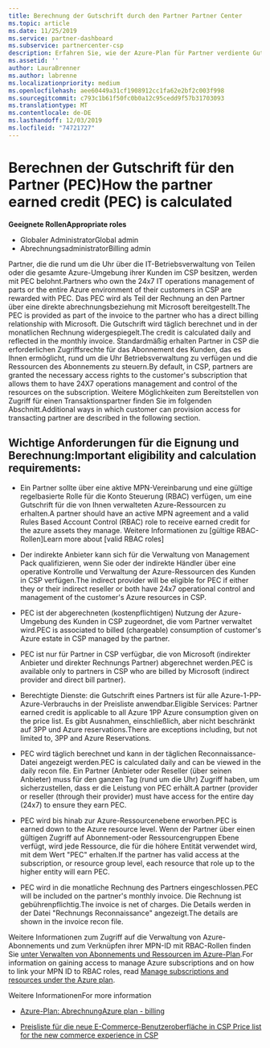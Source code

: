 ```yaml
---
title: Berechnung der Gutschrift durch den Partner Partner Center
ms.topic: article
ms.date: 11/25/2019
ms.service: partner-dashboard
ms.subservice: partnercenter-csp
description: Erfahren Sie, wie der Azure-Plan für Partner verdiente Gutschriften ("Partner verdiente Guthaben") berechnet wird. Dies schließt die Berechtigungsanforderungen für Partner und indirekte Anbieter ein.
ms.assetid: ''
author: LauraBrenner
ms.author: labrenne
ms.localizationpriority: medium
ms.openlocfilehash: aee60449a31cf1908912cc1fa62e2bf2c003f998
ms.sourcegitcommit: c793c1b61f50fc0b0a12c95cedd9f57b31703093
ms.translationtype: MT
ms.contentlocale: de-DE
ms.lasthandoff: 12/03/2019
ms.locfileid: "74721727"
---
```

# <a name="how-the-partner-earned-credit-pec-is-calculated"></a><span data-ttu-id="a1c02-104">Berechnen der Gutschrift für den Partner (PEC)</span><span class="sxs-lookup"><span data-stu-id="a1c02-104">How the partner earned credit (PEC) is calculated</span></span>

<span data-ttu-id="a1c02-105">**Geeignete Rollen**</span><span class="sxs-lookup"><span data-stu-id="a1c02-105">**Appropriate roles**</span></span>

- <span data-ttu-id="a1c02-106">Globaler Administrator</span><span class="sxs-lookup"><span data-stu-id="a1c02-106">Global admin</span></span>
- <span data-ttu-id="a1c02-107">Abrechnungsadministrator</span><span class="sxs-lookup"><span data-stu-id="a1c02-107">Billing admin</span></span>

<span data-ttu-id="a1c02-108">Partner, die die rund um die Uhr über die IT-Betriebsverwaltung von Teilen oder die gesamte Azure-Umgebung ihrer Kunden im CSP besitzen, werden mit PEC belohnt.</span><span class="sxs-lookup"><span data-stu-id="a1c02-108">Partners who own the 24x7 IT operations management of parts or the entire Azure environment of their customers in CSP are rewarded with PEC.</span></span> <span data-ttu-id="a1c02-109">Das PEC wird als Teil der Rechnung an den Partner über eine direkte abrechnungsbeziehung mit Microsoft bereitgestellt.</span><span class="sxs-lookup"><span data-stu-id="a1c02-109">The PEC is provided as part of the invoice to the partner who has a direct billing relationship with Microsoft.</span></span> <span data-ttu-id="a1c02-110">Die Gutschrift wird täglich berechnet und in der monatlichen Rechnung widergespiegelt.</span><span class="sxs-lookup"><span data-stu-id="a1c02-110">The credit is calculated daily and reflected in the monthly invoice.</span></span> <span data-ttu-id="a1c02-111">Standardmäßig erhalten Partner in CSP die erforderlichen Zugriffsrechte für das Abonnement des Kunden, das es Ihnen ermöglicht, rund um die Uhr Betriebsverwaltung zu verfügen und die Ressourcen des Abonnements zu steuern.</span><span class="sxs-lookup"><span data-stu-id="a1c02-111">By default, in CSP, partners are granted the necessary access rights to the customer's subscription that allows them to have 24X7 operations management and control of the resources on the subscription.</span></span> <span data-ttu-id="a1c02-112">Weitere Möglichkeiten zum Bereitstellen von Zugriff für einen Transaktionspartner finden Sie im folgenden Abschnitt.</span><span class="sxs-lookup"><span data-stu-id="a1c02-112">Additional ways in which customer can provision access for transacting partner are described in the following section.</span></span>


## <a name="important-eligibility-and-calculation-requirements"></a><span data-ttu-id="a1c02-113">Wichtige Anforderungen für die Eignung und Berechnung:</span><span class="sxs-lookup"><span data-stu-id="a1c02-113">Important eligibility and calculation requirements:</span></span>

- <span data-ttu-id="a1c02-114">Ein Partner sollte über eine aktive MPN-Vereinbarung und eine gültige regelbasierte Rolle für die Konto Steuerung (RBAC) verfügen, um eine Gutschrift für die von Ihnen verwalteten Azure-Ressourcen zu erhalten.</span><span class="sxs-lookup"><span data-stu-id="a1c02-114">A partner should have an active MPN agreement and a valid Rules Based Account Control (RBAC) role to receive earned credit for the azure assets they manage.</span></span> <span data-ttu-id="a1c02-115">Weitere Informationen zu [gültige RBAC-Rollen]</span><span class="sxs-lookup"><span data-stu-id="a1c02-115">Learn more about [valid RBAC roles]</span></span>

- <span data-ttu-id="a1c02-116">Der indirekte Anbieter kann sich für die Verwaltung von Management Pack qualifizieren, wenn Sie oder der indirekte Händler über eine operative Kontrolle und Verwaltung der Azure-Ressourcen des Kunden in CSP verfügen.</span><span class="sxs-lookup"><span data-stu-id="a1c02-116">The indirect provider will be eligible for PEC if either they or their indirect reseller or both have 24x7 operational control and management of the customer's Azure resources in CSP.</span></span>

- <span data-ttu-id="a1c02-117">PEC ist der abgerechneten (kostenpflichtigen) Nutzung der Azure-Umgebung des Kunden in CSP zugeordnet, die vom Partner verwaltet wird.</span><span class="sxs-lookup"><span data-stu-id="a1c02-117">PEC is associated to billed (chargeable) consumption of customer's Azure estate in CSP managed by the partner.</span></span> 

- <span data-ttu-id="a1c02-118">PEC ist nur für Partner in CSP verfügbar, die von Microsoft (indirekter Anbieter und direkter Rechnungs Partner) abgerechnet werden.</span><span class="sxs-lookup"><span data-stu-id="a1c02-118">PEC is available only to partners in CSP who are billed by Microsoft (indirect provider and direct bill partner).</span></span>

- <span data-ttu-id="a1c02-119">Berechtigte Dienste: die Gutschrift eines Partners ist für alle Azure-1-PP-Azure-Verbrauchs in der Preisliste anwendbar.</span><span class="sxs-lookup"><span data-stu-id="a1c02-119">Eligible Services: Partner earned credit is applicable to all Azure 1PP Azure consumption given on the price list.</span></span> <span data-ttu-id="a1c02-120">Es gibt Ausnahmen, einschließlich, aber nicht beschränkt auf 3PP und Azure reservations.</span><span class="sxs-lookup"><span data-stu-id="a1c02-120">There are exceptions including, but not limited to, 3PP and Azure Reservations.</span></span>

- <span data-ttu-id="a1c02-121">PEC wird täglich berechnet und kann in der täglichen Reconnaissance-Datei angezeigt werden.</span><span class="sxs-lookup"><span data-stu-id="a1c02-121">PEC is calculated daily and can be viewed in the daily recon file.</span></span> <span data-ttu-id="a1c02-122">Ein Partner (Anbieter oder Reseller (über seinen Anbieter) muss für den ganzen Tag (rund um die Uhr) Zugriff haben, um sicherzustellen, dass er die Leistung von PEC erhält.</span><span class="sxs-lookup"><span data-stu-id="a1c02-122">A partner (provider or reseller (through their provider) must have access for the entire day (24x7) to ensure they earn PEC.</span></span>

- <span data-ttu-id="a1c02-123">PEC wird bis hinab zur Azure-Ressourcenebene erworben.</span><span class="sxs-lookup"><span data-stu-id="a1c02-123">PEC is earned down to the Azure resource level.</span></span> <span data-ttu-id="a1c02-124">Wenn der Partner über einen gültigen Zugriff auf Abonnement-oder Ressourcengruppen Ebene verfügt, wird jede Ressource, die für die höhere Entität verwendet wird, mit dem Wert "PEC" erhalten.</span><span class="sxs-lookup"><span data-stu-id="a1c02-124">If the partner has valid access at the subscription, or resource group level, each resource that role up to the higher entity will earn PEC.</span></span> 

- <span data-ttu-id="a1c02-125">PEC wird in die monatliche Rechnung des Partners eingeschlossen.</span><span class="sxs-lookup"><span data-stu-id="a1c02-125">PEC will be included on the partner's monthly invoice.</span></span> <span data-ttu-id="a1c02-126">Die Rechnung ist gebührenpflichtig.</span><span class="sxs-lookup"><span data-stu-id="a1c02-126">The invoice is net of charges.</span></span> <span data-ttu-id="a1c02-127">Die Details werden in der Datei "Rechnungs Reconnaissance" angezeigt.</span><span class="sxs-lookup"><span data-stu-id="a1c02-127">The details are shown in the invoice recon file.</span></span>

<span data-ttu-id="a1c02-128">Weitere Informationen zum Zugriff auf die Verwaltung von Azure-Abonnements und zum Verknüpfen ihrer MPN-ID mit RBAC-Rollen finden Sie [unter Verwalten von Abonnements und Ressourcen im Azure-Plan](azure-plan-manage.md).</span><span class="sxs-lookup"><span data-stu-id="a1c02-128">For information on gaining access to manage Azure subscriptions and on how to link your MPN ID to RBAC roles, read [Manage subscriptions and resources under the Azure plan](azure-plan-manage.md).</span></span>

<span data-ttu-id="a1c02-129">Weitere Informationen</span><span class="sxs-lookup"><span data-stu-id="a1c02-129">For more information</span></span>

- [<span data-ttu-id="a1c02-130">Azure-Plan: Abrechnung</span><span class="sxs-lookup"><span data-stu-id="a1c02-130">Azure plan - billing</span></span>](azure-plan-billing.md)

- [<span data-ttu-id="a1c02-131">Preisliste für die neue E-Commerce-Benutzeroberfläche in CSP </span><span class="sxs-lookup"><span data-stu-id="a1c02-131">Price list for the new commerce experience in CSP </span></span>](azure-plan-price-list.md)